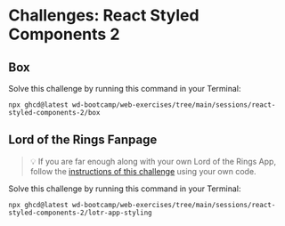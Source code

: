# Challenges: React Styled Components 2

## Box

Solve this challenge by running this command in your Terminal:

```
npx ghcd@latest wd-bootcamp/web-exercises/tree/main/sessions/react-styled-components-2/box
```

## Lord of the Rings Fanpage

> 💡 If you are far enough along with your own Lord of the Rings App, follow the
> [instructions of this challenge](https://github.com/wd-bootcamp/web-exercises/tree/main/sessions/react-styled-components-2/lotr-app-styling?file=/README.md)
> using your own code.

Solve this challenge by running this command in your Terminal:

```
npx ghcd@latest wd-bootcamp/web-exercises/tree/main/sessions/react-styled-components-2/lotr-app-styling
```
